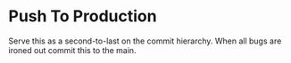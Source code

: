 # Push To Production

Serve this as a second-to-last on the commit hierarchy. When all bugs are ironed out commit this to the main.

